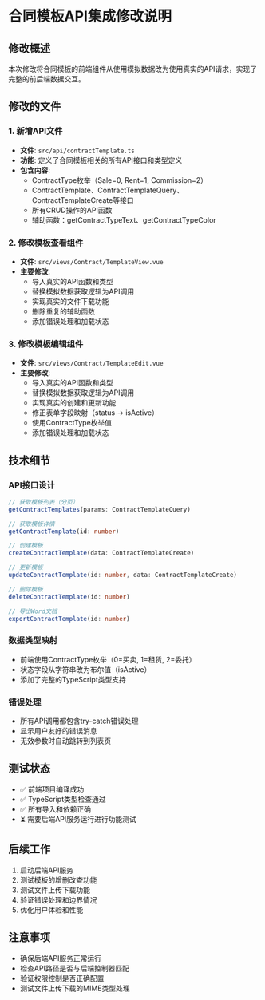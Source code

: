 # 合同模板API集成修改说明

## 修改概述

本次修改将合同模板的前端组件从使用模拟数据改为使用真实的API请求，实现了完整的前后端数据交互。

## 修改的文件

### 1. 新增API文件
- **文件**: `src/api/contractTemplate.ts`
- **功能**: 定义了合同模板相关的所有API接口和类型定义
- **包含内容**:
  - ContractType枚举（Sale=0, Rent=1, Commission=2）
  - ContractTemplate、ContractTemplateQuery、ContractTemplateCreate等接口
  - 所有CRUD操作的API函数
  - 辅助函数：getContractTypeText、getContractTypeColor

### 2. 修改模板查看组件
- **文件**: `src/views/Contract/TemplateView.vue`
- **主要修改**:
  - 导入真实的API函数和类型
  - 替换模拟数据获取逻辑为API调用
  - 实现真实的文件下载功能
  - 删除重复的辅助函数
  - 添加错误处理和加载状态

### 3. 修改模板编辑组件
- **文件**: `src/views/Contract/TemplateEdit.vue`
- **主要修改**:
  - 导入真实的API函数和类型
  - 替换模拟数据获取逻辑为API调用
  - 实现真实的创建和更新功能
  - 修正表单字段映射（status -> isActive）
  - 使用ContractType枚举值
  - 添加错误处理和加载状态

## 技术细节

### API接口设计
```typescript
// 获取模板列表（分页）
getContractTemplates(params: ContractTemplateQuery)

// 获取模板详情
getContractTemplate(id: number)

// 创建模板
createContractTemplate(data: ContractTemplateCreate)

// 更新模板
updateContractTemplate(id: number, data: ContractTemplateCreate)

// 删除模板
deleteContractTemplate(id: number)

// 导出Word文档
exportContractTemplate(id: number)
```

### 数据类型映射
- 前端使用ContractType枚举（0=买卖, 1=租赁, 2=委托）
- 状态字段从字符串改为布尔值（isActive）
- 添加了完整的TypeScript类型支持

### 错误处理
- 所有API调用都包含try-catch错误处理
- 显示用户友好的错误消息
- 无效参数时自动跳转到列表页

## 测试状态

- ✅ 前端项目编译成功
- ✅ TypeScript类型检查通过
- ✅ 所有导入和依赖正确
- ⏳ 需要后端API服务运行进行功能测试

## 后续工作

1. 启动后端API服务
2. 测试模板的增删改查功能
3. 测试文件上传下载功能
4. 验证错误处理和边界情况
5. 优化用户体验和性能

## 注意事项

- 确保后端API服务正常运行
- 检查API路径是否与后端控制器匹配
- 验证权限控制是否正确配置
- 测试文件上传下载的MIME类型处理 